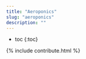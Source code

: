```yaml
---
title: "Aeroponics"
slug: "aeroponics"
description: ""
---
```


* toc
{:toc}

{% include contribute.html %}
